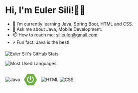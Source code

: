 # Hi, I'm Euler Sili!✌🏿

- 🌱 I’m currently learning Java, Spring Boot, HTML and CSS.
- 💬 Ask me about Java, Mobile Development.
- 📫 How to reach me: silieuler@gmail.com
- ⚡ Fun fact: Java is the best!

![Euler Sili's GitHub Stats](https://github-readme-stats.vercel.app/api?username=eulersili&show_icons=true&theme=white&include_all_commits=true)

![Most Used Languages](https://github-readme-stats.vercel.app/api/top-langs/?username=eulersili&langs_count=8)

<div>
  <img align="center" alt="Java" height="50" width="50" src="https://cdn.jsdelivr.net/gh/devicons/devicon/icons/java/java-original.svg"/>
  <img align="center" alt="SpringBoot" height="60" width="60" src="/images/springboot.png"/>
  <img align="center" alt="HTML" height="50" width="50" src="https://cdn.jsdelivr.net/gh/devicons/devicon/icons/html5/html5-original-wordmark.svg"/>
  <img align="center" alt="CSS" height="50" width="50" src="https://cdn.jsdelivr.net/gh/devicons/devicon/icons/css3/css3-original-wordmark.svg"/>
</div>